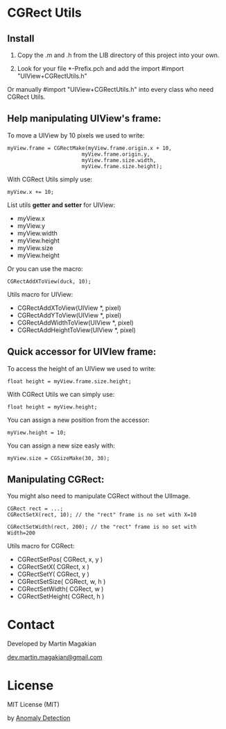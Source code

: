 CGRect Utils
==========

Install
---
1) Copy the .m and .h from the LIB directory of this project into your own.

2) Look for your file *-Prefix.pch and add the import
	#import "UIView+CGRectUtils.h"
	
Or manually #import "UIView+CGRectUtils.h" into every class who need CGRect Utils.


Help manipulating UIView's frame:
---
To move a UIView by 10 pixels we used to write:

	myView.frame = CGRectMake(myView.frame.origin.x + 10,
							myView.frame.origin.y,
							myView.frame.size.width,
							myView.frame.size.height);

With CGRect Utils simply use:

	myView.x += 10;


List utils **getter and setter** for UIView:
- myView.x
- myView.y
- myView.width
- myView.height
- myView.size
- myView.height


Or you can use the macro:

	CGRectAddXToView(duck, 10);


Utils macro for UIView:
- CGRectAddXToView(UIView *, pixel)
- CGRectAddYToView(UIView *, pixel)
- CGRectAddWidthToView(UIView *, pixel)
- CGRectAddHeightToView(UIView *, pixel)




Quick accessor for UIVIew frame:
---

To access the height of an UIView we used to write:

	float height = myView.frame.size.height;

With CGRect Utils we can simply use:

	float height = myView.height;

You can assign a new position from the accessor:

	myView.height = 10;

You can assign a new size easly with:

	myView.size = CGSizeMake(30, 30);



Manipulating CGRect:
---

You might also need to manipulate CGRect without the UIImage.

	CGRect rect = ...;
	CGRectSetX(rect, 10); // the "rect" frame is no set with X=10

	CGRectSetWidth(rect, 200); // the "rect" frame is no set with Width=200

Utils macro for CGRect:
- CGRectSetPos( CGRect, x, y )
- CGRectSetX( CGRect, x ) 
- CGRectSetY( CGRect, y )
- CGRectSetSize( CGRect, w, h )
- CGRectSetWidth( CGRect, w )
- CGRectSetHeight( CGRect, h )


Contact
=========
Developed by Martin Magakian

dev.martin.magakian@gmail.com


License
=========
MIT License (MIT)



by [Anomaly Detection](https://anomaly.io)
